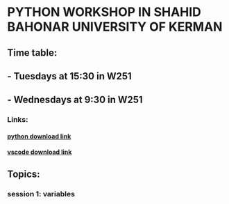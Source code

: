 # PYTHON WORKSHOP IN SHAHID BAHONAR UNIVERSITY OF KERMAN

## Time table:
## - Tuesdays at 15:30 in W251
## - Wednesdays at 9:30 in W251

### Links:
#### [python download link](https://download.uk.ac.ir/)
#### [vscode download link](https://download.uk.ac.ir/)

## Topics: 
### session 1: variables
